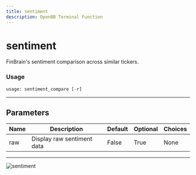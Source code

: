 ```yaml
---
title: sentiment
description: OpenBB Terminal Function
---
```


# sentiment

FinBrain's sentiment comparison across similar tickers.

### Usage 
```python
usage: sentiment_compare [-r]
```
---
## Parameters

| Name | Description | Default | Optional | Choices |
| ---- | ----------- | ------- | -------- | ------- |
| raw | Display raw sentiment data | False | True | None |
---
![sentiment](https://user-images.githubusercontent.com/46355364/154074202-54d9b40a-124a-4962-a3a6-62b7afe8cd62.png)

